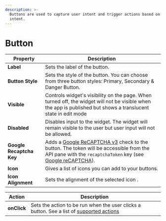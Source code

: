 ```yaml
---
description: >-
  Buttons are used to capture user intent and trigger actions based on that
  intent.
---
```


# Button

| Property                 | Description                                                                                                                                                                                                      |
| ------------------------ | ---------------------------------------------------------------------------------------------------------------------------------------------------------------------------------------------------------------- |
| **Label**                | Sets the label of the button.                                                                                                                                                                                    |
| **Button Style**         | Sets the style of the button. You can choose from three button styles: Primary, Secondary & Danger Button.                                                                                                       |
| **Visible**              | Controls widget's visibility on the page. When turned off, the widget will not be visible when the app is published but shows a translucent state in edit mode                                                   |
| **Disabled**             | Disables input to the widget. The widget will remain visible to the user but user input will not be allowed.                                                                                                     |
| **Google Recaptcha Key** | Adds a [Google ReCAPTCHA v3](https://www.google.com/recaptcha/) check to the button. The token will be accessible from the API pane with the `recaptchaToken` key (see [Google reCAPTCHA](google-recaptcha.md)). |
| **Icon**                 | Gives a list of icons you can add to your buttons.                                                                                                                                                               |
| **Icon Alignment**       | Sets the alignment of the selected icon .                                                                                                                                                                        |

| Action      | Description                                                                                                                                        |
| ----------- | -------------------------------------------------------------------------------------------------------------------------------------------------- |
| **onClick** | Sets the action to be run when the user clicks a button. See a list of [supported actions](../../core-concepts/writing-code/appsmith-framework.md) |
